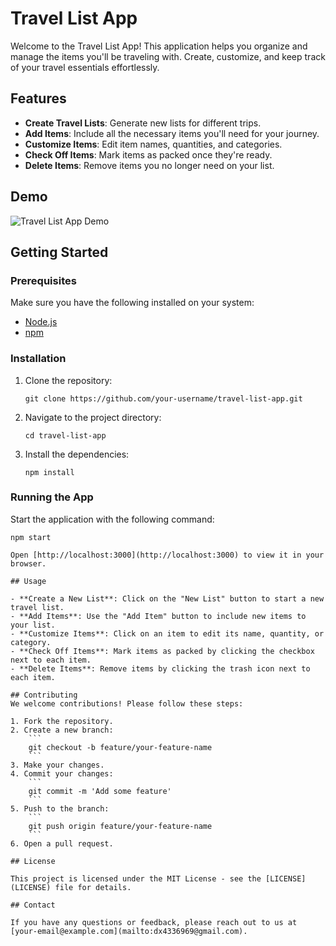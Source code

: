 # Travel List App

Welcome to the Travel List App! This application helps you organize and manage the items you'll be traveling with. Create, customize, and keep track of your travel essentials effortlessly.

## Features

- **Create Travel Lists**: Generate new lists for different trips.
- **Add Items**: Include all the necessary items you'll need for your journey.
- **Customize Items**: Edit item names, quantities, and categories.
- **Check Off Items**: Mark items as packed once they're ready.
- **Delete Items**: Remove items you no longer need on your list.

## Demo

![Travel List App Demo](path/to/demo/image.gif)

## Getting Started

### Prerequisites

Make sure you have the following installed on your system:

- [Node.js](https://nodejs.org/)
- [npm](https://www.npmjs.com/)

### Installation

1. Clone the repository:

   ```
   git clone https://github.com/your-username/travel-list-app.git
   ```

2. Navigate to the project directory:

   ```
   cd travel-list-app
   ```

3. Install the dependencies:
   ```
   npm install
   ```

### Running the App

Start the application with the following command:

````
npm start

Open [http://localhost:3000](http://localhost:3000) to view it in your browser.

## Usage

- **Create a New List**: Click on the "New List" button to start a new travel list.
- **Add Items**: Use the "Add Item" button to include new items to your list.
- **Customize Items**: Click on an item to edit its name, quantity, or category.
- **Check Off Items**: Mark items as packed by clicking the checkbox next to each item.
- **Delete Items**: Remove items by clicking the trash icon next to each item.

## Contributing
We welcome contributions! Please follow these steps:

1. Fork the repository.
2. Create a new branch:
    ```
    git checkout -b feature/your-feature-name
    ```
3. Make your changes.
4. Commit your changes:
    ```
    git commit -m 'Add some feature'
    ```
5. Push to the branch:
    ```
    git push origin feature/your-feature-name
    ```
6. Open a pull request.

## License

This project is licensed under the MIT License - see the [LICENSE](LICENSE) file for details.

## Contact

If you have any questions or feedback, please reach out to us at [your-email@example.com](mailto:dx4336969@gmail.com).
````
